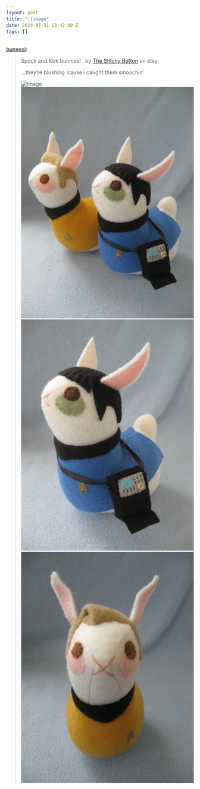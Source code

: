 ```yaml
---
layout: post
title: "![image"
date: 2014-07-31 13:42:00 Z
tags: []
---
```

[buneesi](http://buneesi.tumblr.com/post/57544185875/spock-and-kirk-bunnies-by-the-stitchy-button-on):

> Spock and Kirk bunnies!   by [The Stitchy Button](http://www.etsy.com/shop/stitchybutton) on etsy
> 
>  ..they’re blushing ‘cause i caught them smoochin’
> 
> ![image](https://66.media.tumblr.com/bc26fd6042158818177f44f438a26c26/tumblr_inline_mr4lbgRDZi1qz4rgp.jpg)
![](/media/2014/07/93403274341_0.jpg)
![](/media/2014/07/93403274341_1.jpg)
![](/media/2014/07/93403274341_2.jpg)
